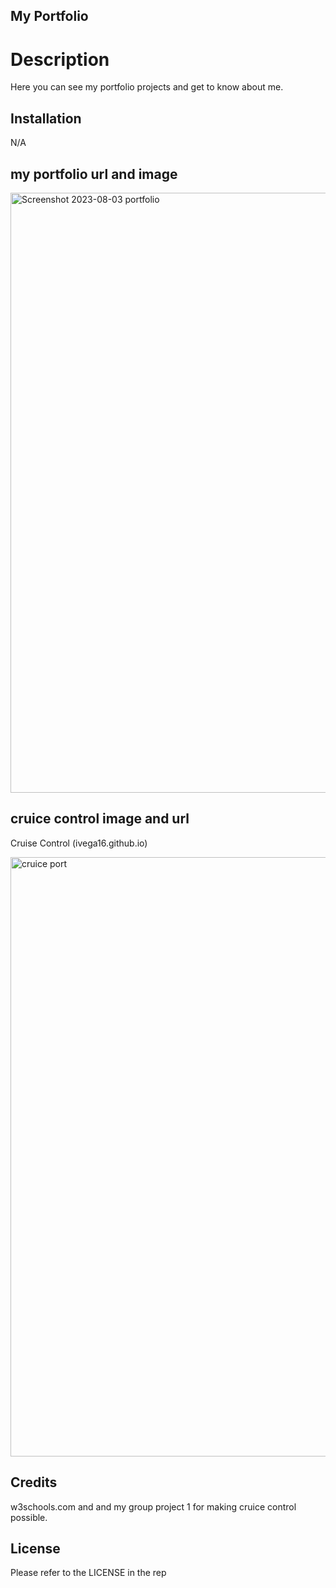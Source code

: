 ## My Portfolio
# Description
Here you can see my portfolio projects and get to know about me.

## Installation
N/A

## my portfolio url and image


<img width="960" alt="Screenshot 2023-08-03 portfolio" src="https://github.com/jgalvez98/JEGMyPortfolio/assets/71774194/57b14bc7-f378-49cc-aa8b-19fcf83854db">

## cruice control image and url
Cruise Control (ivega16.github.io)

<img width="959" alt="cruice port" src="https://github.com/jgalvez98/JEGMyPortfolio/assets/71774194/9155cab4-d127-4295-a5e2-70ff3d2cb2b3">


## Credits
w3schools.com and and my group project 1 for making cruice control possible.

## License
Please refer to the LICENSE in the rep

